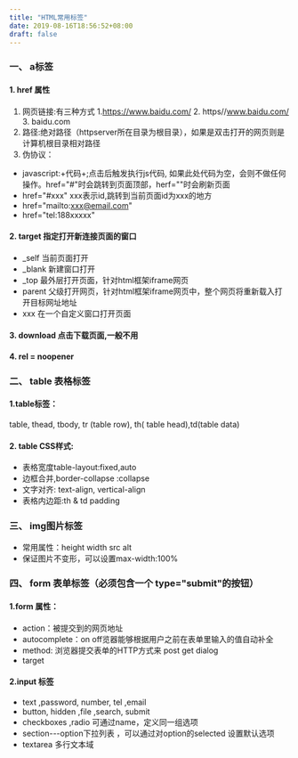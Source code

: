 ```yaml
---
title: "HTML常用标签"
date: 2019-08-16T18:56:52+08:00
draft: false
---
```



### 一、 a标签 
#### 1. href 属性
 
 1. 网页链接:有三种方式
 1.https://www.baidu.com/  2. https//www.baidu.com/ 3. baidu.com
 2. 路径:绝对路径（httpserver所在目录为根目录），如果是双击打开的网页则是计算机根目录相对路径
 3. 伪协议：
   * javascript:+代码+;点击后触发执行js代码, 如果此处代码为空，会则不做任何操作。href="#"时会跳转到页面顶部，herf=""时会刷新页面
   * href="#xxx"  xxx表示id,跳转到当前页面id为xxx的地方
   * href="mailto:xxx@email.com"
   * href="tel:188xxxxx"


#### 2.  target 指定打开新连接页面的窗口

   * _self 当前页面打开
  * _blank 新建窗口打开
  * _top 最外层打开页面，针对html框架iframe网页
  * parent 父级打开网页，针对html框架iframe网页中，整个网页将重新载入打开目标网址地址
  * xxx 在一个自定义窗口打开页面


#### 3.  download 点击下载页面,一般不用
#### 4.  rel = noopener
### 二、 table 表格标签 
#### 1.table标签：
   table, thead, tbody, tr (table row), th( table head),td(table data)
#### 2. table CSS样式:
* 表格宽度table-layout:fixed,auto
* 边框合并,border-collapse  :collapse 
* 文字对齐: text-align, vertical-align
* 表格内边距:th & td padding 
   
### 三、 img图片标签
* 常用属性：height width src alt  
* 保证图片不变形，可以设置max-width:100%


### 四、 form  表单标签（必须包含一个 type="submit"的按钮）
#### 1.form 属性： 
  * action：被提交到的网页地址
  * autocomplete：on off览器能够根据用户之前在表单里输入的值自动补全 
  * method: 浏览器提交表单的HTTP方式来 post get dialog
  * target

#### 2.input 标签 
  * text ,password, number, tel ,email
  * button, hidden ,file ,search, submit 
  * checkboxes ,radio 可通过name，定义同一组选项
  * section---option下拉列表 ，可以通过对option的selected 设置默认选项
  * textarea 多行文本域